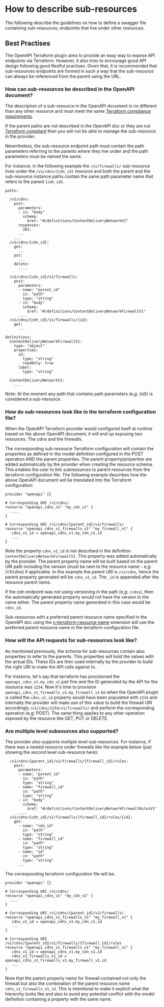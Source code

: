 # How to describe sub-resources

The following describe the guidelines on how to define a swagger file containing sub-resources; endpoints that 
live under other resources.

## Best Practises

The OpenAPI Terraform plugin aims to provide an easy way to expose API endpoints via Terraform. However, it also tries
to encourage good API design following good Restful practises. Given that, it is recommended that sub-resources endpoints
are formed in such a way that the sub-resource can always be referenced from the parent using the URL.

### How can sub-resources be described in the OpenAPI document?

The description of a sub-resource in the OpenAPI document is no different than any other resource and must meet the same [Terraform compliance requirements](https://github.com/dikhan/terraform-provider-openapi/blob/master/docs/how_to.md#terraform-compliant-resource-requirements).

If the parent paths are not described in the OpenAPI doc or they are not [Terraform compliant](https://github.com/dikhan/terraform-provider-openapi/blob/master/docs/how_to.md#terraform-compliant-resource-requirements)
then you will not be able to manage the sub-resource in the provider.

Nevertheless, the sub-resource endpoint path must contain the path parameters referring to the parents where they live under and
the path parameters must be named the same.

For instance, in the following example the ```/v1/firewalls/``` sub-resource lives under the ```/v1/cdns/{cdn_id}``` resource and
both the parent and the sub-resource instance paths contain the same path parameter name that refers to the parent ```{cdn_id}```.

````
paths:

  /v1/cdns:
    post:
      parameters:
      - in: "body"
        schema:
          $ref: "#/definitions/ContentDeliveryNetworkV1"
      responses:
        201:
      ...
    ...
  /v1/cdns/{cdn_id}:
    get:
      ...
    put:
      ...
    delete:
      ....

  /v1/cdns/{cdn_id}/v1/firewalls:
    post:
      parameters:
      - name: "parent_id"
        in: "path"
        type: "string"
      - in: "body"
        schema:
          $ref: "#/definitions/ContentDeliveryNetworkFirewallV1"    
      ....
  /v1/cdns/{cdn_id}/v1/firewalls/{id}:
    get:
      ...
      
definitions:
  ContentDeliveryNetworkFirewallV1:
    type: "object"
    properties:
      id:
        type: "string"
        readOnly: true
      label:
        type: "string"

  ContentDeliveryNetworkV1:
    ...   
````

Note: At the moment any path that contains path parameters (e,g: {id}) is considered a sub-resource.

### How do sub-resources look like in the terraform configuration file?

When the OpenAPI Terraform provider would configured itself at runtime based on the above OpenAPI document, it will end up
exposing two resources. The cdns and the firewalls. 

The corresponding sub-resource Terraform configuration will contain the properties as defined in the model definition
configured in the POST operation AND the parent properties. The parent property/properties are added automatically by the
provider when creating the resource schema. This enables the user to link subresources to parent resources from the terraform
configuration file. The following example describes how the above OpenAPI document will be translated into the Terraform 
configuration: 

````
provider "openapi" {}

# Corresponding URI /v1/cdns/
resource "openapi_cdns_v1" "my_cdn_v1" {
  ....
}

# Corresponding URI /v1/cdns/{parent_id}/v1/firewalls/
resource "openapi_cdns_v1_firewalls_v1" "my_firewall_v1" {
   cdns_v1_id = openapi_cdns_v1.my_cdn_v1.id
   ...
}
````

Note the property ```cdns_v1_id``` is not described in the definition ```ContentDeliveryNetworkFirewallV1```. This property was
added automatically by the provider. The parent property name will be built based on the parent URI path including the version 
(must be next to the resource name - e,g: /v1/cdns) if applicable. In this example the parent URI is ```/v1/cdns```, 
hence the parent property generated will be ```cdns_v1_id```. The ```_id``` is appended after the resource parent name.

If the cdn endpoint was not using versioning in the path (e,g: ```/cdns```), then the automatically generated property would
not have the version in the name either. The parent property name generated in this case would be ```cdns_id```.

Sub-resources with a preferred parent resource name specified in the OpenAPI doc using the [x-terraform-resource-name](https://github.com/dikhan/terraform-provider-openapi/blob/master/docs/how_to.md#xTerraformResourceName) 
extension will use the preferred parent resource name in the terraform configuration file.

### How will the API requests for sub-resources look like?

As mentioned previously, the schema for sub-resources contain also properties to refer to the parents. This properties will 
hold the values with the actual IDs. These IDs are then used internally by the provider to build the right URI to make the API
calls against to. 

For instance, let's say that terraform has provisioned the ```openapi_cdns_v1.my_cdn_v1``` just fine and the ID generated
by the API for the resource was ```1234```. Now it's time to provision ```openapi_cdns_v1_firewalls_v1.my_firewall_v1```
so when the OpenAPI plugin is called the ```cdns_v1_id``` property would have been populated with ```1234``` and internally
the provider will make use of this value to build the firewall URI accordingly ```/v1/cdns/1234/v1/firewalls/``` and perform
the corresponding operation (e,g: POST). The same thing applies to any other operation exposed by the resource like
GET, PUT or DELETE.

### Are multiple level subsources also supported?

The provider also supports multiple level sub-resources. For instance, if there was a nested resource under firewalls like 
the example below (just showing the second level sub-resource here):

````
  /v1/cdns/{parent_id}/v1/firewalls/{firewall_id}/rules:
    post:
      parameters:
      - name: "parent_id"
        in: "path"
        type: "string"
      - name: "firewall_id"
        in: "path"
        type: "string"        
      - in: "body"
        schema:
          $ref: "#/definitions/ContentDeliveryNetworkFirewallRulesV1"    
      ....
  /v1/cdns/{cdn_id}/v1/firewalls/{firewall_id}/rules/{id}:
    get:
      - name: "cdn_id"
        in: "path"
        type: "string"
      - name: "firewall_id"
        in: "path"
        type: "string"
      - name: "id"
        in: "path"
        type: "string"                 
      ...
````

The corresponding terraform configuration file will be:

````
provider "openapi" {}

# Corresponding URI /v1/cdns/
resource "openapi_cdns_v1" "my_cdn_v1" {
  ....
}

# Corresponding URI /v1/cdns/{parent_id}/v1/firewalls/
resource "openapi_cdns_v1_firewalls_v1" "my_firewall_v1" {
   cdns_v1_id = openapi_cdns_v1.my_cdn_v1.id
   ...
}

# Corresponding URI /v1/cdns/{parent_id}/v1/firewalls/{firewall_id}/rules
resource "openapi_cdns_v1_firewalls_v1" "my_firewall_v1" {
   cdns_v1_id = openapi_cdns_v1.my_cdn_v1.id
   cdns_v1_firewalls_v1_id = openapi_cdns_v1_firewalls_v1.my_firewall_v1.id
   ...
}
````

Note that the parent property name for firewall contained not only the firewall but also the combination of the parent resource
name ```cdns_v1_firewalls_v1_id```. This is intentional to make it explicit what the hierarchy looks like and also to avoid
any potential conflict with the model definition containing a property with the same name.